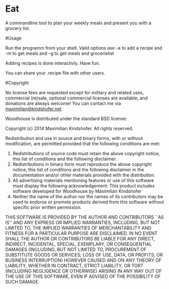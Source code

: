 Eat
===

A commandline tool to plan your weekly meals and present you with a 
grocery list.

#Usage

Run the programm from your shell.
Valid options ase -a to add a recipe and -m
to get meals and -g to get meals and grocerielist

Adding recipes is done interactivly.
Have fun.

You can share your .recipe file with other users.

#Copyright

No license fees are requested except for military and related uses, commercial (re)sale, optional commercial licenses are available, and donations are always welcome! You can contact me via maximilian@kindshofer.net

Woodhouse is distributed under the standard BSD license:

	


  Copyright (c) 2014
 	Maximilian Kindshofer. All rights reserved.
 
  Redistribution and use in source and binary forms, with or without
  modification, are permitted provided that the following conditions
  are met:
  1. Redistributions of source code must retain the above copyright
     notice, this list of conditions and the following disclaimer.
  2. Redistributions in binary form must reproduce the above copyright
     notice, this list of conditions and the following disclaimer in the
     documentation and/or other materials provided with the distribution.
  3. All advertising materials mentioning features or use of this software
     must display the following acknowledgement:
 	This product includes software developed for Woodhouse by Maximilian Kindshofer
  4. Neither the name of the author nor the names of its contributors
     may be used to endorse or promote products derived from this software
     without specific prior written permission.
 
  THIS SOFTWARE IS PROVIDED BY THE AUTHOR AND CONTRIBUTORS ``AS IS'' AND
  ANY EXPRESS OR IMPLIED WARRANTIES, INCLUDING, BUT NOT LIMITED TO, THE
  IMPLIED WARRANTIES OF MERCHANTABILITY AND FITNESS FOR A PARTICULAR PURPOSE
  ARE DISCLAIMED.  IN NO EVENT SHALL THE AUTHOR OR CONTRIBUTORS BE LIABLE
  FOR ANY DIRECT, INDIRECT, INCIDENTAL, SPECIAL, EXEMPLARY, OR CONSEQUENTIAL
  DAMAGES (INCLUDING, BUT NOT LIMITED TO, PROCUREMENT OF SUBSTITUTE GOODS
  OR SERVICES; LOSS OF USE, DATA, OR PROFITS; OR BUSINESS INTERRUPTION)
  HOWEVER CAUSED AND ON ANY THEORY OF LIABILITY, WHETHER IN CONTRACT, STRICT
  LIABILITY, OR TORT (INCLUDING NEGLIGENCE OR OTHERWISE) ARISING IN ANY WAY
  OUT OF THE USE OF THIS SOFTWARE, EVEN IF ADVISED OF THE POSSIBILITY OF
  SUCH DAMAGE.
 


